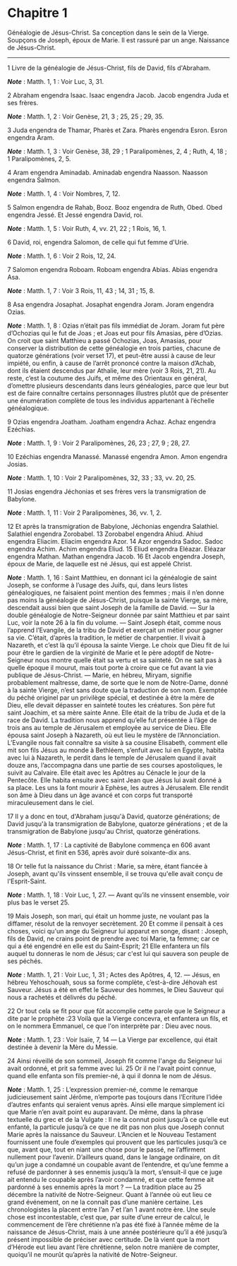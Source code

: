 # Chapitre 1

Généalogie de Jésus-Christ.
Sa conception dans le sein de la Vierge.
Soupçons de Joseph, époux de Marie.
Il est rassuré par un ange.
Naissance de Jésus-Christ.

***

1 Livre de la généalogie de Jésus-Christ, fils de David, fils d'Abraham.

***Note*** :  Matth. 1, 1 : Voir Luc, 3, 31.


2 Abraham engendra Isaac. Isaac engendra Jacob. Jacob engendra Juda et ses frères.

***Note*** :  Matth. 1, 2 : Voir Genèse, 21, 3 ; 25, 25 ; 29, 35.

3 Juda engendra de Thamar, Pharès et Zara. Pharès engendra Esron. Esron engendra Aram.

***Note*** :  Matth. 1, 3 : Voir Genèse, 38, 29 ; 1 Paralipomènes, 2, 4 ; Ruth, 4, 18 ; 1 Paralipomènes, 2, 5.

4 Aram engendra Aminadab. Aminadab engendra Naasson. Naasson engendra Salmon.

***Note*** :  Matth. 1, 4 : Voir Nombres, 7, 12.

5 Salmon engendra de Rahab, Booz. Booz engendra de Ruth, Obed. Obed engendra Jessé. Et Jessé engendra David, roi.

***Note*** :  Matth. 1, 5 : Voir Ruth, 4, vv. 21, 22 ; 1 Rois, 16, 1.


6 David, roi, engendra Salomon, de celle qui fut femme d'Urie.

***Note*** :  Matth. 1, 6 : Voir 2 Rois, 12, 24.

7 Salomon engendra Roboam. Roboam engendra Abias. Abias engendra Asa.

***Note*** :  Matth. 1, 7 : Voir 3 Rois, 11, 43 ; 14, 31 ; 15, 8.

8 Asa engendra Josaphat. Josaphat engendra Joram. Joram engendra Ozias.

***Note*** :  Matth. 1, 8 : Ozias n’était pas fils immédiat de Joram. Joram fut père d’Ochozias qui le fut de Joas ; et Joas eut pour fils Amasias, père d’Ozias. On croit que saint Matthieu a passé Ochozias, Joas, Amasias, pour conserver la distribution de cette généalogie en trois parties, chacune de quatorze générations (voir verset 17), et peut-être aussi à cause de leur impiété, ou enfin, à cause de l’arrêt prononcé contre la maison d’Achab, dont ils étaient descendus par Athalie, leur mère (voir 3 Rois, 21, 21). Au reste, c’est la coutume des Juifs, et même des Orientaux en général, d’omettre plusieurs descendants dans leurs généalogies, parce que leur but est de faire connaître certains personnages illustres plutôt que de présenter une énumération complète de tous les individus appartenant à l’échelle généalogique.

9 Ozias engendra Joatham. Joatham engendra Achaz. Achaz engendra Ezéchias.

***Note*** :  Matth. 1, 9 : Voir 2 Paralipomènes, 26, 23 ; 27, 9 ; 28, 27.

10 Ezéchias engendra Manassé. Manassé engendra Amon. Amon engendra Josias.

***Note*** :  Matth. 1, 10 : Voir 2 Paralipomènes, 32, 33 ; 33, vv. 20, 25.

11 Josias engendra Jéchonias et ses frères vers la transmigration de Babylone.

***Note*** :  Matth. 1, 11 : Voir 2 Paralipomènes, 36, vv. 1, 2.


12 Et après la transmigration de Babylone, Jéchonias engendra Salathiel. Salathiel engendra Zorobabel. 13 Zorobabel engendra Ahiud. Ahiud engendra Eliacim. Eliacim engendra Azor. 14 Azor engendra Sadoc. Sadoc engendra Achim. Achim engendra Eliud. 15 Eliud engendra Eléazar. Eléazar engendra Mathan. Mathan engendra Jacob. 16 Et Jacob engendra Joseph, époux de Marie, de laquelle est né Jésus, qui est appelé Christ.

***Note*** :  Matth. 1, 16 : Saint Matthieu, en donnant ici la généalogie de saint Joseph, se conforme à l’usage des Juifs, qui, dans leurs listes généalogiques, ne faisaient point mention des femmes ; mais il n’en donne pas moins la généalogie de Jésus-Christ, puisque la sainte Vierge, sa mère, descendait aussi bien que saint Joseph de la famille de David. ― Sur la double généalogie de Notre-Seigneur donnée par saint Matthieu et par saint Luc, voir la note 26 à la fin du volume. ― Saint Joseph était, comme nous l’apprend l’Evangile, de la tribu de David et exerçait un métier pour gagner sa vie. C’était, d’après la tradition, le métier de charpentier. Il vivait à Nazareth, et c’est là qu’il épousa la sainte Vierge. Le choix que Dieu fit de lui pour être le gardien de la virginité de Marie et le père adoptif de Notre-Seigneur nous montre quelle était sa vertu et sa sainteté. On ne sait pas à quelle époque il mourut, mais tout porte à croire que ce fut avant la vie publique de Jésus-Christ. ― Marie, en hébreu, Miryam,
signifie probablement maîtresse, dame, de sorte que le nom de Notre-Dame, donné à la sainte Vierge, n’est sans doute que la traduction de son nom. Exemptée du péché originel par un privilège spécial, et destinée à être la mère de Dieu, elle devait dépasser en sainteté toutes les créatures. Son père fut saint Joachim, et sa mère sainte Anne. Elle était de la tribu de Juda et de la race de David. La tradition nous apprend qu’elle fut présentée à l’âge de trois ans au temple de Jérusalem et employée au service de Dieu. Elle épousa saint Joseph à Nazareth, où eut lieu le mystère de l’Annonciation. L’Evangile nous fait connaître sa visite à sa cousine Elisabeth, comment elle mit son fils Jésus au monde à Bethléem, s’enfuit avec lui en Egypte, habita avec lui à Nazareth, le perdit dans le temple de Jérusalem quand il avait douze ans, l’accompagna dans une partie de ses courses apostoliques, le suivit au Calvaire. Elle était avec les Apôtres au Cénacle le jour de la Pentecôte. Elle habita ensuite avec saint Jean
que Jésus lui avait donné à sa place. Les uns la font mourir à Ephèse, les autres à Jérusalem. Elle rendit son âme à Dieu dans un âge avancé et con corps fut transporté miraculeusement dans le ciel.


17 Il y a donc en tout, d'Abraham jusqu'à David, quatorze générations; de David jusqu'à la transmigration de Babylone, quatorze générations ; et de la transmigration de Babylone jusqu'au Christ, quatorze générations.

***Note*** :  Matth. 1, 17 : La captivité de Babylone commença en 606 avant Jésus-Christ, et finit en 536, après avoir duré soixante-dix ans.


18 Or telle fut la naissance du Christ : Marie, sa mère, étant fiancée à Joseph, avant qu'ils vinssent ensemble, il se trouva qu'elle avait conçu de l'Esprit-Saint.

***Note*** :  Matth. 1, 18 : Voir Luc, 1, 27. ― Avant qu’ils ne vinssent ensemble, voir plus bas le verset 25.

19 Mais Joseph, son mari, qui était un homme juste, ne voulant pas la diffamer, résolut de la renvoyer secrètement. 20 Et comme il pensait à ces choses, voici qu'un ange du Seigneur lui apparut en songe, disant : Joseph, fils de David, ne crains point de prendre avec toi Marie, ta femme; car ce qui a été engendré en elle est du Saint-Esprit; 21 Elle enfantera un fils auquel tu donneras le nom de Jésus; car c'est lui qui sauvera son peuple de ses péchés.

***Note*** :  Matth. 1, 21 : Voir Luc, 1, 31 ; Actes des Apôtres, 4, 12. ― Jésus, en hébreu Yehoschouah, sous sa forme complète, c’est-à-dire Jéhovah est Sauveur. Jésus a été en effet le Sauveur des hommes, le Dieu Sauveur qui nous a rachetés et délivrés du péché.

22 Or tout cela se fit pour que fût accomplie cette parole que le Seigneur a dite par le prophète :23 Voilà que la Vierge concevra, et enfantera un fils, et on le nommera Emmanuel, ce que l'on interprète par : Dieu avec nous.

***Note*** :  Matth. 1, 23 : Voir Isaïe, 7, 14 ― La Vierge par excellence, qui était destinée à devenir la Mère du Messie.

24 Ainsi réveillé de son sommeil, Joseph fit comme l'ange du Seigneur lui avait ordonné, et prit sa femme avec lui. 25 Or il ne l'avait point connue, quand elle enfanta son fils premier-né, à qui il donna le nom de Jésus.

***Note*** :  Matth. 1, 25 : L’expression premier-né, comme le remarque judicieusement saint Jérôme, n’emporte pas toujours dans l’Ecriture l’idée d’autres enfants qui seraient venus après. Ainsi elle marque simplement ici que Marie n’en avait point eu auparavant. De même, dans la phrase textuelle du grec et de la Vulgate : Il ne la connut point jusqu’à ce qu’elle eut enfanté, la particule jusqu’à ce que ne dit pas non plus que Joseph connut Marie après la naissance du Sauveur. L’Ancien et le Nouveau Testament fournissent une foule d’exemples qui prouvent que les particules jusqu’à ce que, avant que, tout en niant une chose pour le passé, ne l’affirment nullement pour l’avenir. D’ailleurs quand, dans le langage ordinaire, on dit qu’un juge a condamné un coupable avant de l’entendre, et qu’une femme a refusé de pardonner à ses ennemis jusqu’à la mort, s’ensuit-il que ce juge ait entendu le coupable après l’avoir condamné, et que cette femme ait pardonné à ses ennemis après la mort ? ― La tradition place au 25 décembre
la nativité de Notre-Seigneur. Quant à l’année où eut lieu ce grand événement, on ne la connaît pas d’une manière certaine. Les chronologistes la placent entre l’an 7 et l’an 1 avant notre ère. Une seule chose est incontestable, c’est que, par suite d’une erreur de calcul, le commencement de l’ère chrétienne n’a pas été fixé à l’année même de la naissance de Jésus-Christ, mais à une année postérieure qu’il a été jusqu’à présent impossible de préciser avec certitude. De là vient que la mort d’Hérode eut lieu avant l’ère chrétienne, selon notre manière de compter, quoiqu’il ne mourût qu’après la nativité de Notre-Seigneur.

